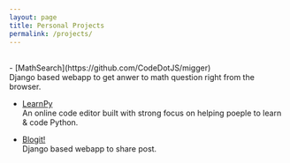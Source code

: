 ```yaml
---
layout: page
title: Personal Projects
permalink: /projects/
---
```

<br>
- [MathSearch](https://github.com/CodeDotJS/migger)  <br>
Django based webapp to get anwer to math question right from the browser.<br>

- [LearnPy](https://github.com/CodeDotJS/image-of) <br> An online code editor built with strong focus on helping poeple to learn & code Python.

- [Blogit!](https://github.com/CodeDotJS/smule) <br> Django based webapp to share post.


